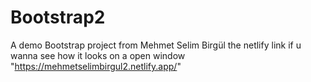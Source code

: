 # Bootstrap2
A demo Bootstrap project from Mehmet Selim Birgül
the netlify link if u wanna see how it looks on a open window 
"https://mehmetselimbirgul2.netlify.app/"